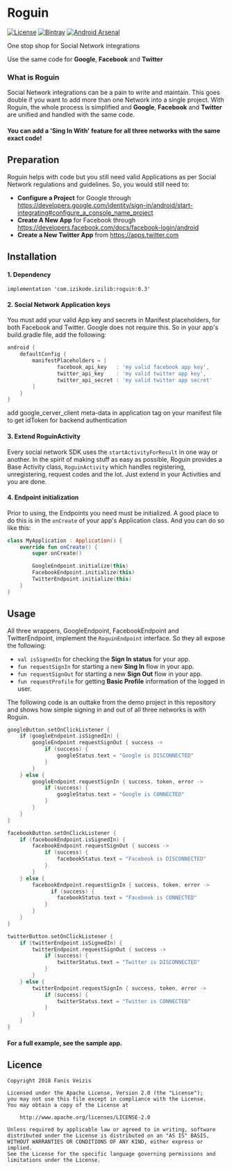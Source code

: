 # Roguin

[![License](https://img.shields.io/badge/License-Apache%202.0-blue.svg)](https://opensource.org/licenses/Apache-2.0)
[![Bintray](https://img.shields.io/badge/Bintray-0.3-lightgrey.svg)](https://dl.bintray.com/ifanie/izilib/com/izikode/izilib/roguin/0.3/)
[![Android Arsenal]( https://img.shields.io/badge/Android%20Arsenal-Roguin-green.svg?style=flat )]( https://android-arsenal.com/details/1/7345 )

One stop shop for Social Network integrations

Use the same code for **Google**, **Facebook** and **Twitter**

### What is Roguin
Social Network integrations can be a pain to write and maintain. This goes double if you want to add more than one Network into a 
single project. With Roguin, the whole process is simplified and **Google**, **Facebook** and **Twitter** are unified and handled
with the same code.

#### You can add a **'Sing In With'** feature for all three networks with the same exact code!

## Preparation
Roguin helps with code but you still need valid Applications as per Social Network regulations and guidelines.
So, you would still need to:
- **Configure a Project** for Google through https://developers.google.com/identity/sign-in/android/start-integrating#configure_a_console_name_project
- **Create A New App** for Facebook through https://developers.facebook.com/docs/facebook-login/android
- **Create a New Twitter App** from https://apps.twitter.com

## Installation
#### 1. Dependency
```
implementation 'com.izikode.izilib:roguin:0.3'
```

#### 2. Social Network Application keys
You must add your valid App key and secrets in Manifest placeholders, for both Facebook and Twitter. Google does not require this. So in your app's build.gradle file, add the following:
```groovy
android {
    defaultConfig {
        manifestPlaceholders = [
                facebook_api_key   : 'my valid facebook app key',
                twitter_api_key    : 'my valid twitter app key',
                twitter_api_secret : 'my valid twitter app secret'
        ]
    }
}
```
add google_cerver_client meta-data in application tag on your manifest file to get idToken for backend authentication
<meta-data
            android:name="google_server_client_id"
            android:value="paste your google oAuth client clientID" />

#### 3. Extend RoguinActivity
Every social network SDK uses the ```startActivityForResult``` in one way or another. In the spirit of making stuff as easy as possible, Roguin provides a Base Activity class, ```RoguinActivity``` which handles registering, unregistering, request codes and the lot. Just extend in your Activities and you are done.

#### 4. Endpoint initialization
Prior to using, the Endpoints you need must be initialized. A good place to do this is in the ```onCreate``` of your app's Application class. And you can do so like this:
```kotlin
class MyApplication : Application() {
    override fun onCreate() {
        super.onCreate()

        GoogleEndpoint.initialize(this)
        FacebookEndpoint.initialize(this)
        TwitterEndpoint.initialize(this)
    }
}
```

## Usage
All three wrappers, GoogleEndpoint, FacebookEndpoint and TwitterEndpoint, implement the ```RoguinEndpoint``` interface. So they all expose the following:
- ```val isSignedIn``` for checking the **Sign In status** for your app.
- ```fun requestSignIn``` for starting a new **Sing In** flow in your app.
- ```fun requestSignOut``` for starting a new **Sign Out** flow in your app.
- ```fun requestProfile``` for getting **Basic Profile** information of the logged in user.

The following code is an outtake from the demo project in this repository and shows how simple signing in and out of all three networks is with Roguin.
```kotlin
googleButton.setOnClickListener {
    if (googleEndpoint.isSignedIn) {
        googleEndpoint.requestSignOut { success ->
            if (success) {
                googleStatus.text = "Google is DISCONNECTED"
            }
        }
    } else {
        googleEndpoint.requestSignIn { success, token, error ->
            if (success) {
                googleStatus.text = "Google is CONNECTED"
            }
        }
    }
}

facebookButton.setOnClickListener {
    if (facebookEndpoint.isSignedIn) {
        facebookEndpoint.requestSignOut { success ->
            if (success) {
                facebookStatus.text = "Facebook is DISCONNECTED"
            }
        }
    } else {
        facebookEndpoint.requestSignIn { success, token, error ->
              if (success) {
                facebookStatus.text = "Facebook is CONNECTED"
            }
        }
    }
}

twitterButton.setOnClickListener {
    if (twitterEndpoint.isSignedIn) {
        twitterEndpoint.requestSignOut { success ->
            if (success) {
                twitterStatus.text = "Twitter is DISCONNECTED"
            }
        }
    } else {
        twitterEndpoint.requestSignIn { success, token, error ->
            if (success) {
                twitterStatus.text = "Twitter is CONNECTED"
            }
        }
    }
}
```

#### For a full example, see the sample app.

## Licence
```
Copyright 2018 Fanis Veizis

Licensed under the Apache License, Version 2.0 (the "License");
you may not use this file except in compliance with the License.
You may obtain a copy of the License at

    http://www.apache.org/licenses/LICENSE-2.0

Unless required by applicable law or agreed to in writing, software
distributed under the License is distributed on an "AS IS" BASIS,
WITHOUT WARRANTIES OR CONDITIONS OF ANY KIND, either express or implied.
See the License for the specific language governing permissions and
limitations under the License.
```
